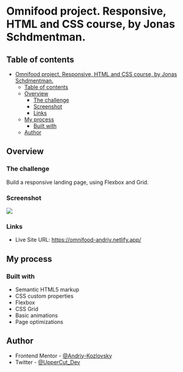 # Omnifood project. Responsive, HTML and CSS course, by Jonas Schdmentman.

## Table of contents

- [Omnifood project. Responsive, HTML and CSS course, by Jonas Schdmentman.](#omnifood-project-responsive-html-and-css-course-by-jonas-schdmentman)
  - [Table of contents](#table-of-contents)
  - [Overview](#overview)
    - [The challenge](#the-challenge)
    - [Screenshot](#screenshot)
    - [Links](#links)
  - [My process](#my-process)
    - [Built with](#built-with)
  - [Author](#author)

## Overview

### The challenge

Build a responsive landing page, using Flexbox and Grid.

### Screenshot

![](./screenshot.png)

### Links

- Live Site URL: https://omnifood-andriy.netlify.app/

## My process

### Built with

- Semantic HTML5 markup
- CSS custom properties
- Flexbox
- CSS Grid
- Basic animations
- Page optimizations

## Author

- Frontend Mentor - [@Andriy-Kozlovsky](https://www.frontendmentor.io/profile/Andriy-Kozlovsky)
- Twitter - [@UpperCut_Dev](https://twitter.com/UpperCut_Dev)
